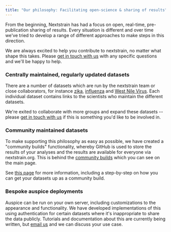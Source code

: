 ```yaml
---
title: "Our philosophy: Facilitating open-science & sharing of results"
---
```


From the beginning, Nextstrain has had a focus on open, real-time, pre-publication sharing of results.
Every situation is different and over time we've tried to develop a range of different approaches to make steps in this direction.


We are always excited to help you contribute to nextstrain, no matter what shape this takes.
Please [get in touch with us](mailto:hello@nextstrain.org) with any specific questions and we'll be happy to help.


### Centrally maintained, regularly updated datasets

There are a number of datasets which are run by the nextstrain team or close collaborators, for instance
[zika](/zika), [influenza](/flu) and [West Nile Virus](/WNV/NA).
Each individual dataset contains links to the scientists who maintain the different datasets.

We're exited to collaborate with more groups and expand these datasets -- please [get in touch with us](mailto:hello@nextstrain.org) if this is something you'd like to be involved in.


### Community maintained datasets

To make supporting this philosophy as easy as possible, we have created a "community builds" functionality, whereby GitHub is used to store the results of your analyses and the results are available for everyone via nextstrain.org.
This is behind the [community builds](/) which you can see on the main page.

See [this page](community-builds) for more information, including a step-by-step on how you can get your datasets up as a community build. 

### Bespoke auspice deployments

Auspice can be run on your own server, including customizations to the appearance and functionality.
We have developed implementations of this using authentication for certain datasets where it's inappropriate to share the data publicly.
Tutorials and documentation about this are currently being written, but [email us](mailto:hello@nextstrain.org) and we can discuss your use case.
